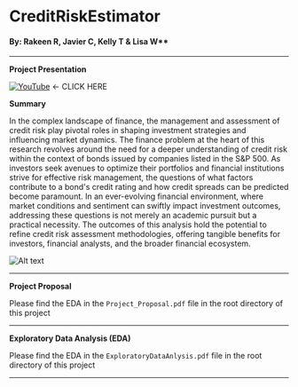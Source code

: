 # CreditRiskEstimator
#### By: Rakeen R, Javier C, Kelly T & Lisa W**
---
**Project Presentation**

[![YouTube](https://www.youtube.com/favicon.ico)](https://youtu.be/DHyBEnImfZY) <-  CLICK HERE

**Summary**

In the complex landscape of finance, the management and assessment of credit risk play pivotal roles in shaping investment strategies and influencing market dynamics. The finance problem at the heart of this research revolves around the need for a deeper understanding of credit risk within the context of bonds issued by companies listed in the S&P 500. As investors seek avenues to optimize their portfolios and financial institutions strive for effective risk management, the questions of what factors contribute to a bond's credit rating and how credit spreads can be predicted become paramount. In an ever-evolving financial environment, where market conditions and sentiment can swiftly impact investment outcomes, addressing these questions is not merely an academic pursuit but a practical necessity. The outcomes of this analysis hold the potential to refine credit risk assessment methodologies, offering tangible benefits for investors, financial analysts, and the broader financial ecosystem.

![Alt text](https://user-images.githubusercontent.com/36940292/278848919-9668d3b6-ca57-4fa7-8951-ff0d71c0e00d.png)


---
**Project Proposal**

Please find the EDA in the `Project_Proposal.pdf` file in the root directory of this project

---
**Exploratory Data Analysis (EDA)**

Please find the EDA in the `ExploratoryDataAnlysis.pdf` file in the root directory of this project

---
